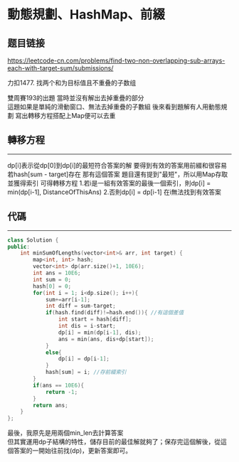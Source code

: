 # 動態規劃、HashMap、前綴

## 题目链接

https://leetcode-cn.com/problems/find-two-non-overlapping-sub-arrays-each-with-target-sum/submissions/

力扣1477. 找两个和为目标值且不重叠的子数组

雙周賽193的出題 當時並沒有解出去掉重疊的部分   
這題如果是單純的滑動窗口、無法去掉重疊的子數組 
後來看到題解有人用動態規劃 寫出轉移方程搭配上Map便可以去重
    
## 轉移方程
---------------------------------------
dp[i]表示從dp[0]到dp[i]的最短符合答案的解
要得到有效的答案用前綴和很容易
若hash[sum - target]存在 那有這個答案
題目還有提到"最短"，所以用Map存取並獲得索引
可得轉移方程
1.若i是一組有效答案的最後一個索引，則dp[i] = min(dp[i-1], DistanceOfThisAns)
2.否則dp[i] = dp[i-1]
在i無法找到有效答案

## 代碼
---------------------------------------
```cpp
class Solution {
public:
    int minSumOfLengths(vector<int>& arr, int target) {
        map<int, int> hash;
        vector<int> dp(arr.size()+1, 10E6);
        int ans = 10E6;
        int sum = 0;
        hash[0] = 0;
        for(int i = 1; i<dp.size(); i++){
            sum+=arr[i-1];
            int diff = sum-target;
            if(hash.find(diff)!=hash.end()){ //有這個差值
                int start = hash[diff];  
                int dis = i-start;
                dp[i] = min(dp[i-1], dis);
                ans = min(ans, dis+dp[start]);
            }
            else{
                dp[i] = dp[i-1];
            }
            hash[sum] = i; //存前綴索引
        }
        if(ans == 10E6){
            return -1;
        }
        return ans;
    }
}; 
```

最後，我原先是用兩個min_len去計算答案  
但其實運用dp子結構的特性，儲存目前的最佳解就夠了；保存完這個解後，從這個答案的一開始往前找(dp)，更新答案即可。
